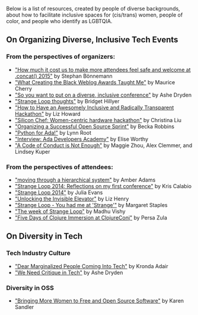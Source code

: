 Below is a list of resources, created by people of diverse backgrounds, about how to facilitate inclusive spaces for (cis/trans) women, people of color, and people who identify as LGBTQIA.

## On Organizing Diverse, Inclusive Tech Events

### From the perspectives of organizers:
- ["How much it cost us to make more attendees feel safe and welcome at .concat() 2015"](https://medium.com/@boennemann/how-much-it-cost-us-to-make-more-attendees-feel-safe-and-welcome-at-concat-2015-2bc51d4df656) by Stephan Bönnemann
- ["What Creating the Black Weblog Awards Taught Me"](https://modelviewculture.com/pieces/what-creating-the-black-weblog-awards-taught-me) by Maurice Cherry
- ["So you want to put on a diverse, inclusive conference"](http://www.ashedryden.com/blog/so-you-want-to-put-on-a-diverse-inclusive-conference) by Ashe Dryden
- ["Strange Loop thoughts"](http://bridgetconsulting.com/?p=131) by Bridget Hillyer
- ["How to Have an Awesomely Inclusive and Radically Transparent Hackathon"](http://lizthedeveloper.com/how-to-have-an-awesomely-inclusive-and-radically-transparent-hackathon) by Liz Howard
- ["Silicon Chef: Women-centric hardware hackathon"](http://aerialdomo.tumblr.com/post/63998844533/silicon-chef-women-centric-hardware-hackathon) by Christina Liu
- ["Organizing a Successful Open Source Sprint"](http://bitchincode.wordpress.com/2014/04/16/organizing-a-successful-open-source-sprint-a-tale-of-cupcakes-and-rest) by Becka Robbins
- ["Python for Ada!"](http://www.roguelynn.com/words/Support-Ada-Initiative) by Lynn Root
- ["Interview: Ada Developers Academy"](http://modelviewculture.com/pieces/interview-ada-developers-academy) by Elise Worthy
- ["A Code of Conduct is Not Enough"](https://modelviewculture.com/pieces/a-code-of-conduct-is-not-enough) by Maggie Zhou, Alex Clemmer, and Lindsey Kuper

### From the perspectives of attendees:
- ["moving through a hierarchical system"](http://anarchival.net/Strange-Loop/) by Amber Adams
- ["Strange Loop 2014: Reflections on my first conference"](http://krisc.github.io/blog/StrangeLoop2014/) by Kris Calabio
- ["Strange Loop 2014"](http://jvns.ca/blog/2014/09/24/strange-loop-2014/) by Julia Evans
- ["Unlocking the Invisible Elevator"](https://modelviewculture.com/pieces/unlocking-the-invisible-elevator-accessibility-at-tech-conferences) by Liz Henry
- ["Strange Loop - You had me at 'Strange'"](http://deadlugosi.blogspot.com/2014/09/strange-loop-you-had-me-at-strange.html) by Margaret Staples
- ["The week of Strange Loop"](http://madhuvishy.in/posts/the-week-of-strange-loop.html) by Madhu Vishy
- ["Five Days of Clojure Immersion at ClojureConj"](http://www.codeadventurer.com/2014/11/22/five-days-of-clojure-immersion) by Persa Zula

## On Diversity in Tech

### Tech Industry Culture
- ["Dear Marginalized People Coming Into Tech"](http://modelviewculture.com/pieces/dear-marginalized-people-coming-into-tech) by Kronda Adair
- ["We Need Critique in Tech"](http://modelviewculture.com/pieces/we-need-critique-in-tech) by Ashe Dryden

### Diversity in OSS
- ["Bringing More Women to Free and Open Source Software"](https://www.youtube.com/watch?v=gDUMXEfvAME) by Karen Sandler
